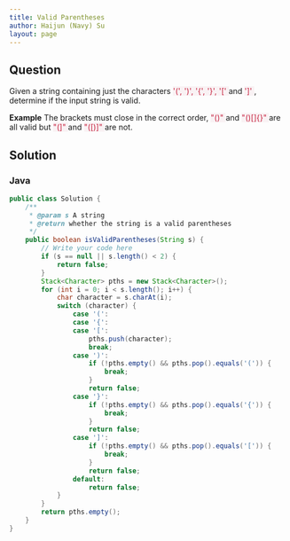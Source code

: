 ```yaml
---
title: Valid Parentheses
author: Haijun (Navy) Su
layout: page
---
```

## Question
Given a string containing just the characters <font style="color: #C72541; background: #F9F2F4;">'(', ')', '{', '}', '[' </font>and <font style="color: #C72541; background: #F9F2F4;">']' </font>, determine if the input string is valid.

**Example**
The brackets must close in the correct order, <font style="color: #C72541; background: #F9F2F4;">"()" </font>and <font style="color: #C72541; background: #F9F2F4;">"()[]{}" </font>are all valid but <font style="color: #C72541; background: #F9F2F4;">"(]" </font>and <font style="color: #C72541; background: #F9F2F4;">"([)]" </font>are not.

## Solution
### Java
~~~ java
public class Solution {
    /**
     * @param s A string
     * @return whether the string is a valid parentheses
     */
    public boolean isValidParentheses(String s) {
        // Write your code here
        if (s == null || s.length() < 2) {
            return false;
        }
        Stack<Character> pths = new Stack<Character>();
        for (int i = 0; i < s.length(); i++) {
            char character = s.charAt(i);
            switch (character) {
                case '(':
                case '{':
                case '[':
                    pths.push(character);
                    break;
                case ')':
                    if (!pths.empty() && pths.pop().equals('(')) {
                        break;
                    }
                    return false;
                case '}':
                    if (!pths.empty() && pths.pop().equals('{')) {
                        break;
                    }
                    return false;
                case ']':
                    if (!pths.empty() && pths.pop().equals('[')) {
                        break;
                    }
                    return false;
                default:
                    return false;
            }
        }
        return pths.empty();
    }
}
~~~
